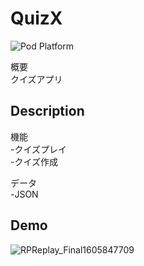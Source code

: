 # QuizX
![Pod Platform](https://img.shields.io/cocoapods/p/AMClockView.svg?style=flat)

概要  
クイズアプリ

## Description
機能  
 -クイズプレイ  
 -クイズ作成  
   
データ  
 -JSON  

## Demo
![RPReplay_Final1605847709](https://user-images.githubusercontent.com/63494353/99760633-8042f700-2b37-11eb-8ac0-2d716ab4fda3.gif)
